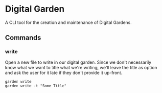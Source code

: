 # Digital Garden

A CLI tool for the creation and maintenance of Digital Gardens.

## Commands

### write

Open a new file to write in our digital garden. Since we don't necessarily know what we want to title what we're writing, we'll leave the title as option and ask the user for it late if they don't provide it up-front.

```shell
garden write
garden write -t "Some Title"
```